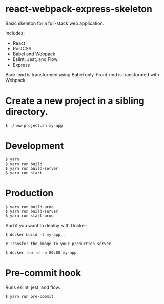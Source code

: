 # react-webpack-express-skeleton
Basic skeleton for a full-stack web application.

Includes:
* React
* PostCSS
* Babel and Webpack
* Eslint, Jest, and Flow
* Express

Back-end is transformed using Babel only.
Front-end is transformed with Webpack.

# Create a new project in a sibling directory.
```
$ ./new-project.sh my-app
```

# Development

```
$ yarn
$ yarn run build
$ yarn run build-server
$ yarn run start
```

# Production

```
$ yarn run build-prod
$ yarn run build-server
$ yarn run start-prod
```

And if you want to deploy with Docker:
```
$ docker build -t my-app .

# Transfer the image to your production server.

$ docker run -d -p 80:80 my-app
```

# Pre-commit hook

Runs eslint, jest, and flow.

```
$ yarn run pre-commit
```
